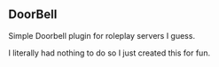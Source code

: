 DoorBell
---
Simple Doorbell plugin for roleplay servers I guess.

I literally had nothing to do so I just created this for fun.

